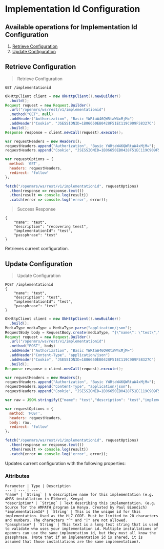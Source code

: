 # Implementation Id Configuration

## Available operations for Implementation Id Configuration

1. [Retrieve Configuration](#retrieve-configuration)
2. [Update Configuration](#update-configuration)

## Retrieve Configuration

> Retrieve Configuration

```shell
GET /implementationid
```

```java
OkHttpClient client = new OkHttpClient().newBuilder()
  .build();
Request request = new Request.Builder()
  .url("/openmrs/ws/rest/v1/implementationid")
  .method("GET", null)
  .addHeader("Authorization", "Basic YWRtaW46QWRtaW4xMjM=")
  .addHeader("Cookie", "JSESSIONID=1B06650EB0428F51EC119C909F58327C")
  .build();
Response response = client.newCall(request).execute();
```

```javascript
var requestHeaders = new Headers();
requestHeaders.append("Authorization", "Basic YWRtaW46QWRtaW4xMjM=");
requestHeaders.append("Cookie", "JSESSIONID=1B06650EB0428F51EC119C909F58327C");

var requestOptions = {
  method: 'GET',
  headers: requestHeaders,
  redirect: 'follow'
};

fetch("/openmrs/ws/rest/v1/implementationid", requestOptions)
  .then(response => response.text())
  .then(result => console.log(result))
  .catch(error => console.log('error', error));
```

> Success Response

```response
{
    "name": "test",
    "description": "recovering teest",
    "implementationId": "test",
    "passphrase": "test"
}
```

Retrieves current configuration.

## Update Configuration

> Update Configuration

```shell
POST /implementationid
{
    "name": "test",
    "description": "test",
    "implementationId": "test",
    "passphrase": "test"
}
```

```java
OkHttpClient client = new OkHttpClient().newBuilder()
  .build();
MediaType mediaType = MediaType.parse("application/json");
RequestBody body = RequestBody.create(mediaType, "{\"name\": \"test\",\"description\": \"test\",\"implementationId\": \"test\",\"passphrase\": \"test\"}");
Request request = new Request.Builder()
  .url("/openmrs/ws/rest/v1/implementationid")
  .method("POST", body)
  .addHeader("Authorization", "Basic YWRtaW46QWRtaW4xMjM=")
  .addHeader("Content-Type", "application/json")
  .addHeader("Cookie", "JSESSIONID=1B06650EB0428F51EC119C909F58327C")
  .build();
Response response = client.newCall(request).execute();
```

```javascript
var requestHeaders = new Headers();
requestHeaders.append("Authorization", "Basic YWRtaW46QWRtaW4xMjM=");
requestHeaders.append("Content-Type", "application/json");
requestHeaders.append("Cookie", "JSESSIONID=1B06650EB0428F51EC119C909F58327C");

var raw = JSON.stringify({"name": "test","description": "test","implementationId": "test","passphrase": "test"});

var requestOptions = {
  method: 'POST',
  headers: requestHeaders,
  body: raw,
  redirect: 'follow'
};

fetch("/openmrs/ws/rest/v1/implementationid", requestOptions)
  .then(response => response.text())
  .then(result => console.log(result))
  .catch(error => console.log('error', error));
```

Updates current configuration with the following properties:

### Attributes
    Parameter | Type | Description
    --- | --- | ---
    *name* | `String` | A descriptive name for this implementation (e.g. AMRS installation in Eldoret, Kenya)
    *description* | `String` | Text describing this implementation. (e.g. Source for the AMPATH program in Kenya. Created by Paul Biondich)
    *implementationId* | `String` | This is the unique id for this implementation. Used as the HL7_CODE. Must be limited to 20 characters and numbers. The characters "^" and "|" are not allowed.
    *passphrase* | `String` | This text is a long text string that is used to validate who uses your implementation id. Multiple installations of openmrs can use the same implmentation id, but they must all know the passphrase. (Note that if an implementation id is shared, it is assumed that those installations are the same implementation).
